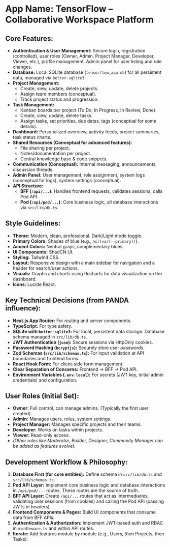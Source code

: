 # **App Name**: TensorFlow – Collaborative Workspace Platform

## Core Features:

- **Authentication & User Management:** Secure login, registration (controlled), user roles (Owner, Admin, Project Manager, Developer, Viewer, etc.), profile management. Admin panel for user listing and role changes.
- **Database:** Local SQLite database (`tensorflow_app.db`) for all persistent data, managed via `better-sqlite3`.
- **Project Management:**
    - Create, view, update, delete projects.
    - Assign team members (conceptual).
    - Track project status and progression.
- **Task Management:**
    - Kanban boards per project (To Do, In Progress, In Review, Done).
    - Create, view, update, delete tasks.
    - Assign tasks, set priorities, due dates, tags (conceptual for some details).
- **Dashboard:** Personalized overview, activity feeds, project summaries, task status charts.
- **Shared Resources (Conceptual for advanced features):**
    - File sharing per project.
    - Notes/documentation per project.
    - Central knowledge base & code snippets.
- **Communication (Conceptual):** Internal messaging, announcements, discussion threads.
- **Admin Panel:** User management, role assignment, system logs (conceptual for logs), system settings (conceptual).
- **API Structure:**
    - **BFF (`/api/...`):** Handles frontend requests, validates sessions, calls Pod API.
    - **Pod (`/api/pod/...`):** Core business logic, all database interactions via `src/lib/db.ts`.

## Style Guidelines:

- **Theme:** Modern, clean, professional. Dark/Light mode toggle.
- **Primary Colors:** Shades of blue (e.g., `hsl(var(--primary))`).
- **Accent Colors:** Neutral grays, complementary blues.
- **UI Components:** ShadCN UI.
- **Styling:** Tailwind CSS.
- **Layout:** Responsive design with a main sidebar for navigation and a header for search/user actions.
- **Visuals:** Graphs and charts using Recharts for data visualization on the dashboard.
- **Icons:** Lucide React.

## Key Technical Decisions (from PANDA influence):

- **Next.js App Router:** For routing and server components.
- **TypeScript:** For type safety.
- **SQLite with `better-sqlite3`:** For local, persistent data storage. Database schema managed in `src/lib/db.ts`.
- **JWT Authentication (`jose`):** Secure sessions via HttpOnly cookies.
- **Password Hashing (`bcryptjs`):** Securely store user passwords.
- **Zod Schemas (`src/lib/schemas.ts`):** For input validation at API boundaries and frontend forms.
- **React Hook Form:** For client-side form management.
- **Clear Separation of Concerns:** Frontend -> BFF -> Pod API.
- **Environment Variables (`.env.local`):** For secrets (JWT key, initial admin credentials) and configuration.

## User Roles (Initial Set):

- **Owner:** Full control, can manage admins. (Typically the first user created).
- **Admin:** Manages users, roles, system settings.
- **Project Manager:** Manages specific projects and their teams.
- **Developer:** Works on tasks within projects.
- **Viewer:** Read-only access.
- *(Other roles like Moderator, Builder, Designer, Community Manager can be added as features evolve).*

## Development Workflow & Philosophy:

1.  **Database First (for core entities):** Define schema in `src/lib/db.ts` and `src/lib/schemas.ts`.
2.  **Pod API Layer:** Implement core business logic and database interactions in `/api/pod/...` routes. These routes are the source of truth.
3.  **BFF API Layer:** Create `/api/...` routes that act as intermediaries, validating user sessions (from cookies) and calling the Pod API (passing JWTs in headers).
4.  **Frontend Components & Pages:** Build UI components that consume data from BFF APIs.
5.  **Authentication & Authorization:** Implement JWT-based auth and RBAC in `middleware.ts` and within API routes.
6.  **Iterate:** Add features module by module (e.g., Users, then Projects, then Tasks).
